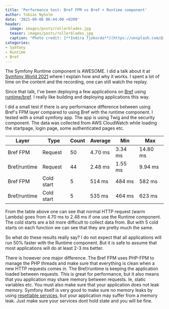 ```yaml
---
title: 'Performance test: Bref FPM vs Bref + Runtime component'
author: Tobias Nyholm
date: '2021-09-06 06:44:00 +0200'
header:
  image: images/posts/rollerblades.jpg
  teaser: images/posts/rollerblades.jpg
  caption: "Photo credit: [**Indira Tjokorda**](https://unsplash.com/@indiratjokorda)"
categories:
- Symfony
- Runtime
- Bref
---
```


The Symfony Runtime component is AWESOME. I did a talk about it at
[Symfony World 2021](https://live.symfony.com/2021-world/) where I explain how and
why it works. I spent a lot of time on the content and the recording, one can still
watch the replay.

Since that talk, I've been deploying a few applications on [Bref](https://bref.sh/)
using [runtime/bref](https://github.com/php-runtime/bref). I really like building
and deploying applications this way.

I did a small test if there is any performance difference between using Bref's FPM
layer compared to using Bref with the runtime component. I tested with a small
symfony app. The app is using Twig and the security component. The data was collected from
AWS CloudWatch while loading the startpage, login page, some authenticated pages etc.

| Layer        | Type       | Count | Average | Min     | Max      |
|--------------|------------|-------|---------|---------|----------|
| Bref FPM     | Request    |    50 | 4.70 ms | 3.34 ms | 14.80 ms |
| Bref/runtime | Request    |    44 | 2.48 ms | 1.55 ms | 9.94 ms  |
| Bref FPM     | Cold start |     5 | 514 ms  | 484 ms  | 582 ms   |
| Bref/runtime | Cold start |     5 | 535 ms  | 464 ms  | 623 ms   |

From the table above one can see that normal HTTP request (warm Lambda) goes from
4.70 ms to 2.48 ms if one use the Runtime component. The cold starts are a bit more
difficult to collect data from. But with 5 cold starts on each function we can see
that they are pretty much the same.

So what do these results really say? I do not expect that all applications will
run 50% faster with the Runtime component. But it is safe to assume that most
applications will do at least 2-3 ms better.

There is however one major difference. The Bref FPM uses PHP-FPM to manage the
PHP threads and make sure that everything is clean when a new HTTP requests comes
in. The Bref/runtime is keeping the application loaded between requests. This is
great for performance, but it also means that you application may share memory between
requests. Ie, static variables etc. You must also make sure that your application
does not leak memory. Symfony itself is very good to make sure no memory leaks by
using [resettable services](https://symfony.com/doc/current/reference/dic_tags.html#kernel-reset),
but your application may suffer from a memory leak. Just make sure your services
dont hold state and you will be fine.
